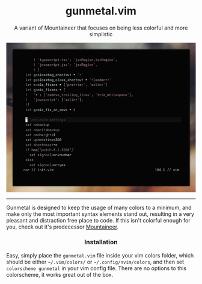 <h1 align="center">gunmetal.vim</h1>
<p align="center">A variant of Mountaineer that focuses on being less colorful and more simplistic</p>

<p align="center"

![img](scrots/2020-08-28_11-10-24.png)

</p>

***

Gunmetal is designed to keep the usage of many colors to a minimum, and make only the most important syntax elements stand out, resulting in a very pleasant and distraction free place to code. If this isn't colorful enough for you, check out it's predecessor [Mountaineer](https://github.com/co1ncidence/mountaineer).

<h3 align="center">Installation</h1>

Easy, simply place the `gunmetal.vim` file inside your vim colors folder, which should be either `~/.vim/colors/` or `~/.config/nvim/colors`, and then set `colorscheme gunmetal` in your vim config file. There are no options to this colorscheme, it works great out of the box.
